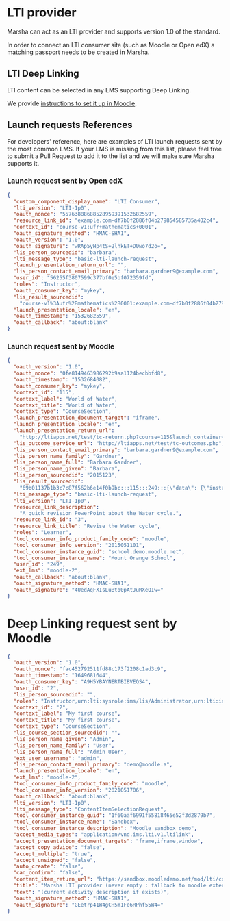 # LTI provider

Marsha can act as an LTI provider and supports version 1.0 of the standard.

In order to connect an LTI consumer site (such as Moodle or Open edX) a matching passport needs to be created in
Marsha.

## LTI Deep Linking

LTI content can be selected in any LMS supporting Deep Linking.

We provide [instructions to set it up in Moodle](moodle.md).

## Launch requests References

For developers' reference, here are examples of LTI launch requests sent by the most common LMS. If your LMS is missing 
from this list, please feel free to submit a Pull Request to add it to the list and we will make sure Marsha supports it.

### Launch request sent by Open edX

```json
{
  "custom_component_display_name": "LTI Consumer",
  "lti_version": "LTI-1p0",
  "oauth_nonce": "55763888688528959391532682559",
  "resource_link_id": "example.com-df7b0f2886f04b279854585735a402c4",
  "context_id": "course-v1:ufr+mathematics+0001",
  "oauth_signature_method": "HMAC-SHA1",
  "oauth_version": "1.0",
  "oauth_signature": "wRAp5yHp4tS+2lhkET+D0wo7d2o=",
  "lis_person_sourcedid": "barbara",
  "lti_message_type": "basic-lti-launch-request",
  "launch_presentation_return_url": "",
  "lis_person_contact_email_primary": "barbara.gardner9@example.com",
  "user_id": "56255f3807599c377bf0e5bf072359fd",
  "roles": "Instructor",
  "oauth_consumer_key": "mykey",
  "lis_result_sourcedid":
    "course-v1%3Aufr%2Bmathematics%2B0001:example.com-df7b0f2886f04b279854585735a402c4:56255f3807599c377bf0e5bf072359fd",
  "launch_presentation_locale": "en",
  "oauth_timestamp": "1532682559",
  "oauth_callback": "about:blank"
}
```

### Launch request sent by Moodle

```json
{
  "oauth_version": "1.0",
  "oauth_nonce": "0fe8149463986292b9aa1124becbbfd8",
  "oauth_timestamp": "1532684082",
  "oauth_consumer_key": "mykey",
  "context_id": "115",
  "context_label": "World of Water",
  "context_title": "World of Water",
  "context_type": "CourseSection",
  "launch_presentation_document_target": "iframe",
  "launch_presentation_locale": "en",
  "launch_presentation_return_url":
    "http://ltiapps.net/test/tc-return.php?course=115&launch_container=2&instanceid=3&sesskey=N7oPpfYugI",
  "lis_outcome_service_url": "http://ltiapps.net/test/tc-outcomes.php",
  "lis_person_contact_email_primary": "barbara.gardner9@example.com",
  "lis_person_name_family": "Gardner",
  "lis_person_name_full": "Barbara Gardner",
  "lis_person_name_given": "Barbara",
  "lis_person_sourcedid": "2015123",
  "lis_result_sourcedid":
    "69b01137b1b3c7c87f562b6e14f0b9bc:::115:::249:::{\"data\": {\"instanceid\": \"3\", \"userid\": \"249\", \"launchid\": 180548532}, \"hash\": \"290ab06bcf0ed944243b530718bdad0d33277884842e3f304cfb95c56c91b752\"}",
  "lti_message_type": "basic-lti-launch-request",
  "lti_version": "LTI-1p0",
  "resource_link_description":
    "A quick revision PowerPoint about the Water cycle.",
  "resource_link_id": "3",
  "resource_link_title": "Revise the Water cycle",
  "roles": "Learner",
  "tool_consumer_info_product_family_code": "moodle",
  "tool_consumer_info_version": "2015051101",
  "tool_consumer_instance_guid": "school.demo.moodle.net",
  "tool_consumer_instance_name": "Mount Orange School",
  "user_id": "249",
  "ext_lms": "moodle-2",
  "oauth_callback": "about:blank",
  "oauth_signature_method": "HMAC-SHA1",
  "oauth_signature": "4UedAqFXIsLuBto0pAtJuRXeQIw="
}
```

# Deep Linking request sent by Moodle

```json
{
  "oauth_version": "1.0",
  "oauth_nonce": "fac452792511fd88c173f2208c1ad3c9",
  "oauth_timestamp": "1649681644",
  "oauth_consumer_key": "A9H5YBAYNERTBIBVEQS4",
  "user_id": "2",
  "lis_person_sourcedid": "",
  "roles": "Instructor,urn:lti:sysrole:ims/lis/Administrator,urn:lti:instrole:ims/lis/Administrator",
  "context_id": "2",
  "context_label": "My first course",
  "context_title": "My first course",
  "context_type": "CourseSection",
  "lis_course_section_sourcedid": "",
  "lis_person_name_given": "Admin",
  "lis_person_name_family": "User",
  "lis_person_name_full": "Admin User",
  "ext_user_username": "admin",
  "lis_person_contact_email_primary": "demo@moodle.a",
  "launch_presentation_locale": "en",
  "ext_lms": "moodle-2",
  "tool_consumer_info_product_family_code": "moodle",
  "tool_consumer_info_version": "2021051706",
  "oauth_callback": "about:blank",
  "lti_version": "LTI-1p0",
  "lti_message_type": "ContentItemSelectionRequest",
  "tool_consumer_instance_guid": "1f60aaf6991f55818465e52f3d2879b7",
  "tool_consumer_instance_name": "Sandbox",
  "tool_consumer_instance_description": "Moodle sandbox demo",
  "accept_media_types": "application/vnd.ims.lti.v1.ltilink",
  "accept_presentation_document_targets": "frame,iframe,window",
  "accept_copy_advice": "false",
  "accept_multiple": "true",
  "accept_unsigned": "false",
  "auto_create": "false",
  "can_confirm": "false",
  "content_item_return_url": "https://sandbox.moodledemo.net/mod/lti/contentitem_return.php?course=2&id=1&sesskey=yzHWN1EYAM",
  "title": "Marsha LTI provider (never empty : fallback to moodle external tool name)",
  "text": "(current activity description if exists)",
  "oauth_signature_method": "HMAC-SHA1",
  "oauth_signature": "GEetrp41W4gCH5m1Fe6RPhf55W4="
}
```
